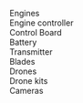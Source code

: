 Engines  
Engine controller  
Control Board  
Battery  
Transmitter  
Blades  
Drones  
Drone kits  
Cameras